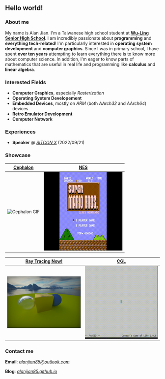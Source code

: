 ## Hello world!

### **About me**
My name is Alan Jian. I'm a Taiwanese high school student at **[Wu-Ling Senior High School](https://en.wikipedia.org/wiki/Wu-Ling_Senior_High_School)**. I am incredibly passionate about **programming** and **everything tech-related**! I'm particularly interested in **operating system development** and **computer graphics**. Since I was in primary school, I have spent **over ten years** attempting to learn everything there is to know more about computer science. In addition, I'm eager to know parts of mathematics that are useful in real life and programming like **calculus** and **linear algebra**.

### **Interested Fields**
* **Computer Graphics**, especially *Rasterization*
* **Operating System Developement**
* **Embedded Devices**, mostly on *ARM* (both *AArch32* and *AArch64*) devices
* **Retro Emulator Development**
* **Computer Network**

### **Experiences**
* **Speaker** @ [*SITCON X*](https://sitcon.org/2022/) (2022/09/21)

### **Showcase**
|   [Cephalon](https://github.com/alanjian85/cephalon)    | [NES](https://github.com/alanjian85/nes) |
|---------------------------------------------------------|------------------------------------------|
|              ![Cephalon GIF](cephalon.gif)              |            ![NES GIF](nes.gif)           |

| [Ray Tracing Now!](https://github.com/alanjian85/rtnow) | [CGL](https://github.com/alanjian85/cgl) |
|---------------------------------------------------------|------------------------------------------|
|             ![Ray Tracing Now! GIF](rtnow.png)          |            ![CGL GIF](cgl.gif)           |

### **Contact me**
**Email**: [*alanjian85@outlook.com*](mailto:alanjian85@outlook.com)

**Blog**: [*alanjian85.github.io*](https://alanjian85.github.io/)
